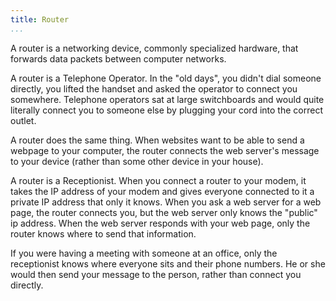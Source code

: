 ```yaml
---
title: Router
...
```


<M4Definition
  source="Wikipedia"
  href="http://en.wikipedia.org/wiki/Router_(computing)">
A router is a networking device, commonly specialized hardware, that forwards
data packets between computer networks.
</M4Definition>

<Metaphor id="operator" image="headset">
<M4Title>A router is a Telephone Operator.</M4Title>
In the "old days", you didn't dial someone directly, you lifted the handset and
asked the operator to connect you somewhere.  Telephone operators sat at large
switchboards and would quite literally connect you to someone else by plugging
your cord into the correct outlet.

A router does the same thing.  When websites want to be able to send a webpage
to your computer, the router connects the web server's message to your device
(rather than some other device in your house).
<M4Author handle="clintandrewhall" href="http://www.github.com/clintandrewhall" />
</Metaphor>

<Metaphor id="receptionist">
<M4Title>A router is a Receptionist.</M4Title>
When you connect a router to your modem, it takes the IP address of your modem
and gives everyone connected to it a private IP address that only it knows.
When you ask a web server for a web page, the router connects you, but the web
server only knows the "public" ip address.  When the web server responds with
your web page, only the router knows where to send that information.

If you were having a meeting with someone at an office, only the receptionist
knows where everyone sits and their phone numbers.  He or she would then send
your message to the person, rather than connect you directly.
<M4Author handle="clintandrewhall" href="http://www.github.com/clintandrewhall" />
</Metaphor>
